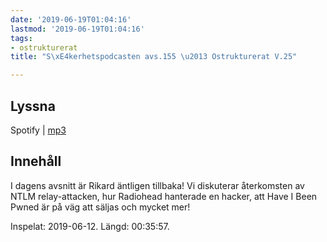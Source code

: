 ```yaml
---
date: '2019-06-19T01:04:16'
lastmod: '2019-06-19T01:04:16'
tags:
- ostrukturerat
title: "S\xE4kerhetspodcasten avs.155 \u2013 Ostrukturerat V.25"

---
```

## Lyssna

Spotify \| [mp3](http://traffic.libsyn.com/sakerhetspodcasten/2019-06-13_Sakerhetspodcasten_ostrukt.mp3)

## Innehåll

I dagens avsnitt är Rikard äntligen tillbaka! Vi diskuterar återkomsten av NTLM relay-attacken,
hur Radiohead hanterade en hacker, att Have I Been Pwned är på väg att säljas och mycket mer!

Inspelat: 2019-06-12. Längd: 00:35:57.


